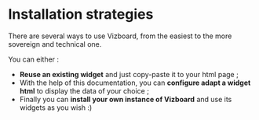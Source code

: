 
# Installation strategies

There are several ways to use Vizboard, from the easiest to the more sovereign and technical one.

You can either :

- **Reuse an existing widget** and just copy-paste it to your html page ; 
- With the help of this documentation, you can **configure adapt a widget html** to display the data of your choice ;
- Finally you can **install your own instance of Vizboard** and use its widgets as you wish :)
